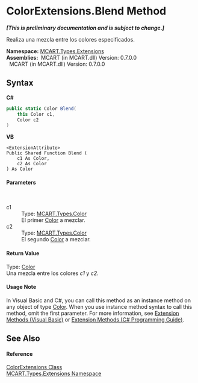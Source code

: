 # ColorExtensions.Blend Method 
 _**\[This is preliminary documentation and is subject to change.\]**_

Realiza una mezcla entre los colores especificados.

**Namespace:**&nbsp;<a href="a8e71047-44e0-7000-43f0-67a6f5b9758c">MCART.Types.Extensions</a><br />**Assemblies:**&nbsp;&nbsp;MCART (in MCART.dll) Version: 0.7.0.0<br />&nbsp;&nbsp;MCART (in MCART.dll) Version: 0.7.0.0<br />

## Syntax

**C#**<br />
``` C#
public static Color Blend(
	this Color c1,
	Color c2
)
```

**VB**<br />
``` VB
<ExtensionAttribute>
Public Shared Function Blend ( 
	c1 As Color,
	c2 As Color
) As Color
```


#### Parameters
&nbsp;<dl><dt>c1</dt><dd>Type: <a href="b2f59482-b5b7-a7aa-b3e0-1a7c0ef43382">MCART.Types.Color</a><br />El primer <a href="b2f59482-b5b7-a7aa-b3e0-1a7c0ef43382">Color</a> a mezclar.</dd><dt>c2</dt><dd>Type: <a href="b2f59482-b5b7-a7aa-b3e0-1a7c0ef43382">MCART.Types.Color</a><br />El segundo <a href="b2f59482-b5b7-a7aa-b3e0-1a7c0ef43382">Color</a> a mezclar.</dd></dl>

#### Return Value
Type: <a href="b2f59482-b5b7-a7aa-b3e0-1a7c0ef43382">Color</a><br />Una mezcla entre los colores *c1* y *c2*.

#### Usage Note
In Visual Basic and C#, you can call this method as an instance method on any object of type <a href="b2f59482-b5b7-a7aa-b3e0-1a7c0ef43382">Color</a>. When you use instance method syntax to call this method, omit the first parameter. For more information, see <a href="http://msdn.microsoft.com/en-us/library/bb384936.aspx">Extension Methods (Visual Basic)</a> or <a href="http://msdn.microsoft.com/en-us/library/bb383977.aspx">Extension Methods (C# Programming Guide)</a>.

## See Also


#### Reference
<a href="ebf78282-5833-6274-ae32-03fc6aa2555a">ColorExtensions Class</a><br /><a href="a8e71047-44e0-7000-43f0-67a6f5b9758c">MCART.Types.Extensions Namespace</a><br />